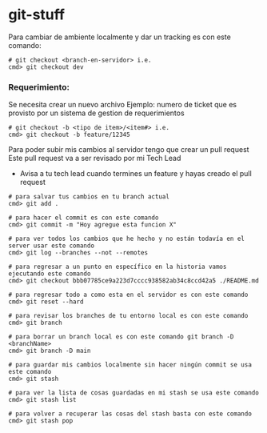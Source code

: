 # git-stuff

Para cambiar de ambiente localmente y dar un tracking es con este comando:
```shell
# git checkout <branch-en-servidor> i.e.
cmd> git checkout dev
```

### Requerimiento: 
Se necesita crear un nuevo archivo
Ejemplo: numero de ticket que es provisto por un sistema de gestion de requerimientos

```shell
# git checkout -b <tipo de item>/<item#> i.e.
cmd> git checkout -b feature/12345
```

Para poder subir mis cambios al servidor tengo que crear un pull request
Este pull request va a ser revisado por mi Tech Lead
* Avisa a tu tech lead cuando termines un feature y hayas creado el pull request

```shell
# para salvar tus cambios en tu branch actual
cmd> git add .

# para hacer el commit es con este comando 
cmd> git commit -m "Hoy agregue esta funcion X"

# para ver todos los cambios que he hecho y no están todavía en el server usar este comando
cmd> git log --branches --not --remotes

# para regresar a un punto en específico en la historia vamos ejecutando este comando
cmd> git checkout bbb07785ce9a223d7cccc938582ab34c8ccd42a5 ./README.md

# para regresar todo a como esta en el servidor es con este comando
cmd> git reset --hard

# para revisar los branches de tu entorno local es con este comando
cmd> git branch

# para borrar un branch local es con este comando git branch -D <branchName>
cmd> git branch -D main

# para guardar mis cambios localmente sin hacer ningún commit se usa este comando
cmd> git stash

# para ver la lista de cosas guardadas en mi stash se usa este comando
cmd> git stash list

# para volver a recuperar las cosas del stash basta con este comando
cmd> git stash pop

```
